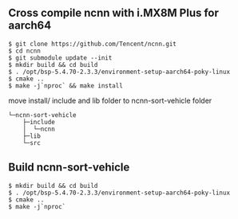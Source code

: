 ## Cross compile ncnn with i.MX8M Plus for aarch64
    $ git clone https://github.com/Tencent/ncnn.git
    $ cd ncnn
    $ git submodule update --init
    $ mkdir build && cd build
    $ . /opt/bsp-5.4.70-2.3.3/environment-setup-aarch64-poky-linux
    $ cmake ..
    $ make -j`nproc` && make install
    
move install/ include and lib folder to ncnn-sort-vehicle folder
```
└─ncnn-sort-vehicle
    ├─include
    │  └─ncnn
    ├─lib
    └─src
```    
    
## Build ncnn-sort-vehicle
    $ mkdir build && cd build
    $ . /opt/bsp-5.4.70-2.3.3/environment-setup-aarch64-poky-linux
    $ cmake ..
    $ make -j`nproc`
